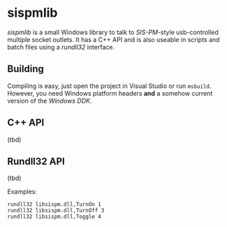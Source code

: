 sispmlib
========

*sispmlib* is a small Windows library to talk to *SIS-PM*-style 
usb-controlled multiple socket outlets. It has a C++ API and is also 
useable in scripts and batch files using a *rundll32* interface.

Building
--------

Compiling is easy, just open the project in Visual Studio or run 
`msbuild`. However, you need Windows platform headers **and** a somehow 
current version of the *Windows DDK*.

C++ API
-------

(tbd)

Rundll32 API
------------

(tbd)

Examples:

    rundll32 libsispm.dll,TurnOn 1
    rundll32 libsispm.dll,TurnOff 3
    rundll32 libsispm.dll,Toggle 4
